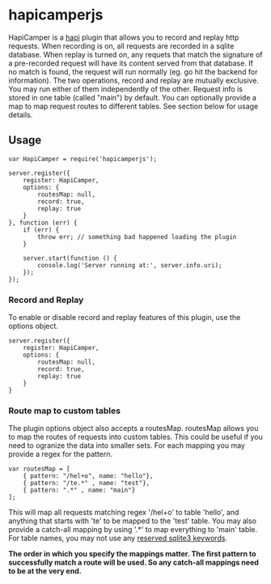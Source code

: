 # hapicamperjs

HapiCamper is a [hapi](https://github.com/hapijs/hapi) plugin that allows you to record and replay http requests. When recording is on, all requests are recorded in a sqlite database. When replay is turned on, any requets that match the signature of a pre-recorded request will have its content served from that database. If no match is found, the request will run normally (eg. go hit the backend for information). The two operations, record and replay are mutually exclusive. You may run either of them independently of the other. Request info is stored in one table (called "main") by default. You can optionally provide a map to map request routes to different tables. See section below for usage details.

## Usage
```
var HapiCamper = require('hapicamperjs');

server.register({
    register: HapiCamper,
    options: {
        routesMap: null,
        record: true,
        replay: true
    }
}, function (err) {
    if (err) {
        throw err; // something bad happened loading the plugin
    }

  	server.start(function () {
  	    console.log('Server running at:', server.info.uri);
  	});
});
```

### Record and Replay

To enable or disable record and replay features of this plugin, use the options object.
```
server.register({
    register: HapiCamper,
    options: {
        routesMap: null,
        record: true,
        replay: true
    }
}
```


### Route map to custom tables

The plugin options object also accepts a routesMap. routesMap allows you to map the routes of requests into custom tables. This could be useful if you need to ogranize the data into smaller sets. For each mapping you may provide a regex for the pattern.
```
var routesMap = [
    { pattern: "/hel+o", name: "hello"},
    { pattern: "/te.*" , name: "test"},
    { pattern: ".*" , name: "main"}
];
```

This will map all requests matching regex '/hel+o' to table 'hello', and anything that starts with 'te' to be mapped to the 'test' table. You may also provide a catch-all mapping by using '.*' to map everything to 'main' table. For table names, you may not use any [reserved sqlite3 keywords](https://www.sqlite.org/lang_keywords.html).

**The order in which you specify the mappings matter. The first pattern to successfully match a route will be used. So any catch-all mappings need to be at the very end.**
